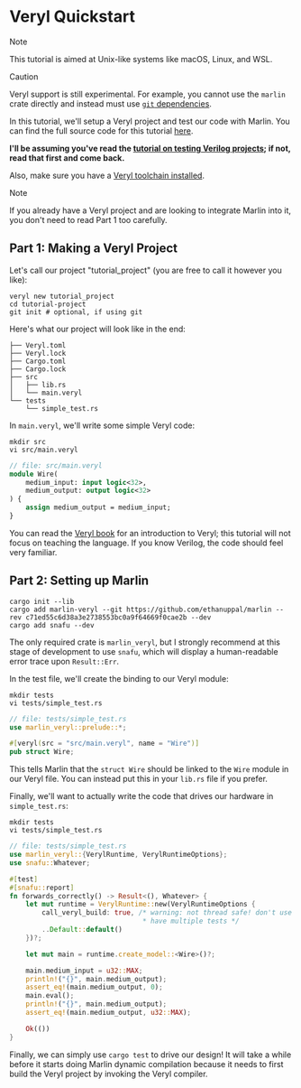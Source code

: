 # Veryl Quickstart

> [!NOTE]
> This tutorial is aimed at Unix-like systems like macOS, Linux, and WSL.

> [!CAUTION]
> Veryl support is still experimental. For example, you cannot use the `marlin`
> crate directly and instead must use [`git`
> dependencies](https://doc.rust-lang.org/cargo/reference/specifying-dependencies.html#specifying-dependencies-from-git-repositories).

In this tutorial, we'll setup a Veryl project and test our code with
Marlin. You can find the full source code for this tutorial [here](https://github.com/ethanuppal/marlin/tree/main/examples/veryl_project).

**I'll be assuming you've read the [tutorial on testing Verilog projects](../verilog/quickstart.md); if not, read that first and come back.**

Also, make sure you have a [Veryl toolchain installed](https://veryl-lang.org/install/).

> [!NOTE]
> If you already have a Veryl project and are looking to integrate Marlin into
> it, you don't need to read Part 1 too carefully.

## Part 1: Making a Veryl Project

Let's call our project "tutorial_project" (you are free to call it however you
like):
```shell
veryl new tutorial_project
cd tutorial-project
git init # optional, if using git
```

Here's what our project will look like in the end:

```.
├── Veryl.toml
├── Veryl.lock
├── Cargo.toml
├── Cargo.lock
├── src
│   ├── lib.rs
│   └── main.veryl
└── tests
    └── simple_test.rs
```

In `main.veryl`, we'll write some simple Veryl code:

```shell
mkdir src
vi src/main.veryl
```

```systemverilog
// file: src/main.veryl
module Wire(
    medium_input: input logic<32>,
    medium_output: output logic<32>
) {
    assign medium_output = medium_input;
}
```

You can read the [Veryl book](https://doc.veryl-lang.org/book/01_introduction.html) for an
introduction to Veryl; this tutorial will not focus on teaching the language. If
you know Verilog, the code should feel very familiar.

## Part 2: Setting up Marlin

```shell
cargo init --lib
cargo add marlin-veryl --git https://github.com/ethanuppal/marlin --rev c71ed55c6d38a3e2738553bc0a9f64669f0cae2b --dev
cargo add snafu --dev
```
The only required crate is `marlin_veryl`, but I strongly recommend at this stage of
development to use `snafu`, which will display a human-readable error trace upon
`Result::Err`.

In the test file, we'll create the binding to our Veryl module:
```shell
mkdir tests
vi tests/simple_test.rs
```

```rust
// file: tests/simple_test.rs
use marlin_veryl::prelude::*;

#[veryl(src = "src/main.veryl", name = "Wire")]
pub struct Wire;
```

This tells Marlin that the `struct Wire` should be linked to the `Wire` module
in our Veryl file. You can instead put this in your `lib.rs` file if you prefer.

Finally, we'll want to actually write the code that drives our hardware in `simple_test.rs`:

```shell
mkdir tests
vi tests/simple_test.rs
```

```rust
// file: tests/simple_test.rs
use marlin_veryl::{VerylRuntime, VerylRuntimeOptions};
use snafu::Whatever;

#[test]
#[snafu::report]
fn forwards_correctly() -> Result<(), Whatever> {
    let mut runtime = VerylRuntime::new(VerylRuntimeOptions {
        call_veryl_build: true, /* warning: not thread safe! don't use if you
                                 * have multiple tests */
        ..Default::default()
    })?;

    let mut main = runtime.create_model::<Wire>()?;

    main.medium_input = u32::MAX;
    println!("{}", main.medium_output);
    assert_eq!(main.medium_output, 0);
    main.eval();
    println!("{}", main.medium_output);
    assert_eq!(main.medium_output, u32::MAX);

    Ok(())
}
```

Finally, we can simply use `cargo test` to drive our design! It will take a while before it starts doing Marlin dynamic compilation because it needs to first build the Veryl project by invoking the Veryl compiler.
